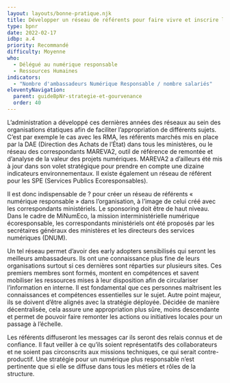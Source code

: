 ```yaml
---
layout: layouts/bonne-pratique.njk
title: Développer un réseau de référents pour faire vivre et inscrire la démarche dans la durée 
type: bpnr
date: 2022-02-17
idbp: a.4
priority: Recommandé
difficulty: Moyenne
who:
  - Délégué au numérique responsable 
  - Ressources Humaines 
indicators:
  - "Nombre d'ambassadeurs Numérique Responsable / nombre salariés"
eleventyNavigation:
  parent: guideBpNr-strategie-et-gourvenance
  order: 40
---
```


L’administration a développé ces dernières années des réseaux au sein des organisations étatiques afin de faciliter l’appropriation de différents sujets. C’est par exemple le cas avec les RMA, les référents marchés mis en place par la DAE (Direction des Achats de l’État) dans tous les ministères, ou le réseau des correspondants MAREVA2, outil de référence de remontée et d’analyse de la valeur des projets numériques. MAREVA2 a d’ailleurs été mis à jour dans son volet stratégique pour prendre en compte une dizaine indicateurs environnementaux. Il existe également un réseau de référent pour les SPE (Services Publics Ecoresponsables).

Il est donc indispensable de ? pour créer un réseau de référents « numérique responsable » dans l’organisation, à l’image de celui créé avec les correspondants ministériels. Le sponsoring doit être de haut niveau. Dans le cadre de MiNumEco, la mission interministérielle numérique écoresponsable, les correspondants ministériels ont été proposés par les secrétaires généraux des ministères et les directeurs des services numériques (DNUM).

Un tel réseau permet d’avoir des early adopters sensibilisés qui seront les meilleurs ambassadeurs. Ils ont une connaissance plus fine de leurs organisations surtout si ces dernières sont réparties sur plusieurs sites. Ces premiers membres sont formés, montent en compétences et savent mobiliser les ressources mises à leur disposition afin de circulariser l’information en interne. Il est fondamental que ces personnes maîtrisent les connaissances et compétences essentielles sur le sujet. Autre point majeur, ils se doivent d’être alignés avec la stratégie déployée. Décidée de manière décentralisée, cela assure une appropriation plus sûre, moins descendante et permet de pouvoir faire remonter les actions ou initiatives locales pour un passage à l’échelle.

Les référents diffuseront les messages car ils seront des relais connus et de confiance. Il faut veiller à ce qu’ils soient représentatifs des collaborateurs et ne soient pas circonscrits aux missions techniques, ce qui serait contre-productif. Une stratégie pour un numérique plus responsable n’est pertinente que si elle se diffuse dans tous les métiers et rôles de la structure.
